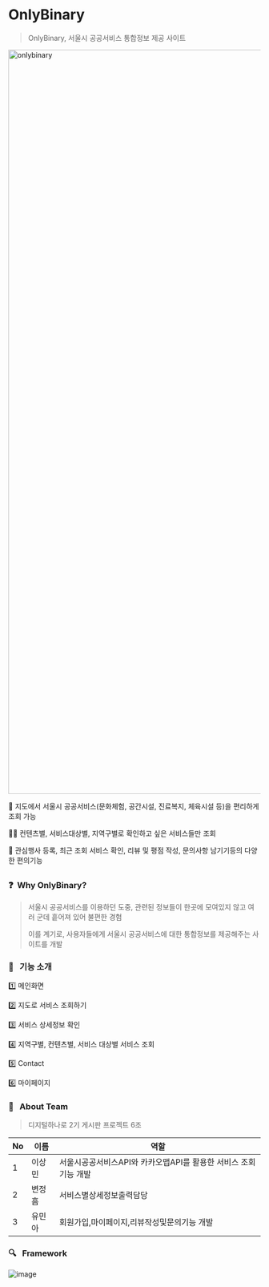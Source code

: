 # OnlyBinary
> OnlyBinary, 서울시 공공서비스 통합정보 제공 사이트

<img width="1486" alt="onlybinary" src="https://github.com/OnlyBinary/main_repo/assets/22533668/71aed3d3-2a74-44bd-94e5-d33bb75a68f9">

🏃 지도에서 서울시 공공서비스(문화체험, 공간시설, 진료복지, 체육시설 등)을 편리하게 조회 가능

🙆‍♂️ 컨텐츠별, 서비스대상별, 지역구별로 확인하고 싶은 서비스들만 조회

👥 관심행사 등록, 최근 조회 서비스 확인, 리뷰 및 평점 작성, 문의사항 남기기등의 다양한 편의기능

##

### ❓&nbsp; Why OnlyBinary?
> 서울시 공공서비스를 이용하던 도중, 관련된 정보들이 한곳에 모여있지 않고 여러 군데 흩어져 있어 불편한 경험
> 
> 이를 계기로, 사용자들에게 서울시 공공서비스에 대한 통합정보를 제공해주는 사이트를 개발

### :rocket: &nbsp; 기능 소개
1️⃣ 메인화면

2️⃣ 지도로 서비스 조회하기

3️⃣ 서비스 상세정보 확인

4️⃣ 지역구별, 컨텐츠별, 서비스 대상별 서비스 조회

5️⃣ Contact

6️⃣ 마이페이지

### :information_desk_person: &nbsp; About Team
> 디지털하나로 2기 게시판 프로젝트 6조
>
No|이름|역할|
---|---|---|
1|이상민| 서울시공공서비스API와 카카오맵API를 활용한 서비스 조회 기능 개발
2|변정흠|서비스별상세정보출력담당
3|유민아|회원가입,마이페이지,리뷰작성및문의기능 개발


### :mag: &nbsp; Framework
![image](https://github.com/OnlyBinary/main_repo/assets/22533668/23066a02-1eed-4f21-93e7-74c94220eac5)



